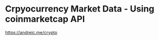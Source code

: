 
Crpyocurrency Market Data - Using coinmarketcap API
====================================================
https://andreic.me/crypto
